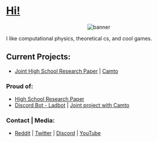 # [Hi!](https://jpvinnie.github.io/)

<p align="center">
  <img src="https://github.com/jpVinnie/jpVinnie/blob/master/Data/coolbackcropped.png" alt="banner" />
</p>

I like computational physics, theoretical cs, and cool games.

## Current Projects:
- [Joint High School Research Paper](https://github.com/jpVinnie/MathInv-2021) | [Camto](https://github.com/Camto)

### Proud of:
- [High School Research Paper](https://github.com/jpVinnie/Pythagorean-Triples-in-the-Pascal-Triangle)
- [Discord Bot - Ladbot](https://github.com/Camto/Lad) | [Joint project with Camto](https://github.com/Camto)

### Contact | Media:
- [Reddit](https://www.reddit.com/user/Stenfor) | [Twitter](https://twitter.com/jp_vinnie) | [Discord](https://discordapp.com/users/294518633541926912) | [YouTube](https://www.youtube.com/channel/UCD6b4d3B_u7fct5YypG0Wow)
